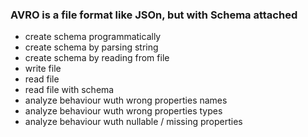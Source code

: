 ### AVRO is a file format like JSOn, but with Schema attached

- create schema programmatically
- create schema by parsing string
- create schema by reading from file
- write file
- read file
- read file with schema
- analyze behaviour wuth wrong properties names
- analyze behaviour wuth wrong properties types
- analyze behaviour wuth nullable / missing properties
